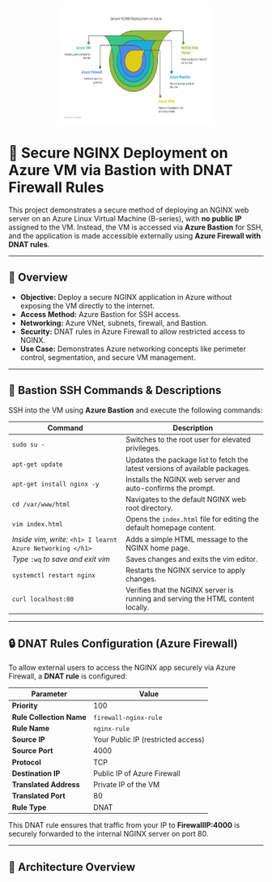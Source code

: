 
<p align="center">
  <img src="nginx.png" alt="Screenshot 1" width="300" height ="230"/>


# 🚀 Secure NGINX Deployment on Azure VM via Bastion with DNAT Firewall Rules

This project demonstrates a secure method of deploying an NGINX web server on an Azure Linux Virtual Machine (B-series), with **no public IP** assigned to the VM. Instead, the VM is accessed via **Azure Bastion** for SSH, and the application is made accessible externally using **Azure Firewall with DNAT rules**.

---

## 📘 Overview

- **Objective:** Deploy a secure NGINX application in Azure without exposing the VM directly to the internet.
- **Access Method:** Azure Bastion for SSH access.
- **Networking:** Azure VNet, subnets, firewall, and Bastion.
- **Security:** DNAT rules in Azure Firewall to allow restricted access to NGINX.
- **Use Case:** Demonstrates Azure networking concepts like perimeter control, segmentation, and secure VM management.

---

## 🔧 Bastion SSH Commands & Descriptions

SSH into the VM using **Azure Bastion** and execute the following commands:

| Command | Description |
|--------|-------------|
| `sudo su -` | Switches to the root user for elevated privileges. |
| `apt-get update` | Updates the package list to fetch the latest versions of available packages. |
| `apt-get install nginx -y` | Installs the NGINX web server and auto-confirms the prompt. |
| `cd /var/www/html` | Navigates to the default NGINX web root directory. |
| `vim index.html` | Opens the `index.html` file for editing the default homepage content. |
| _Inside vim, write:_ `<h1> I learnt Azure Networking </h1>` | Adds a simple HTML message to the NGINX home page. |
| _Type_ `:wq` _to save and exit vim_ | Saves changes and exits the vim editor. |
| `systemctl restart nginx` | Restarts the NGINX service to apply changes. |
| `curl localhost:80` | Verifies that the NGINX server is running and serving the HTML content locally. |

---

## 🔒 DNAT Rules Configuration (Azure Firewall)

To allow external users to access the NGINX app securely via Azure Firewall, a **DNAT rule** is configured:

| Parameter | Value |
|----------|-------|
| **Priority** | 100 |
| **Rule Collection Name** | `firewall-nginx-rule` |
| **Rule Name** | `nginx-rule` |
| **Source IP** | Your Public IP (restricted access) |
| **Source Port** | 4000 |
| **Protocol** | TCP |
| **Destination IP** | Public IP of Azure Firewall |
| **Translated Address** | Private IP of the VM |
| **Translated Port** | 80 |
| **Rule Type** | DNAT |

This DNAT rule ensures that traffic from your IP to **FirewallIP:4000** is securely forwarded to the internal NGINX server on port 80.

---

## 📐 Architecture Overview


